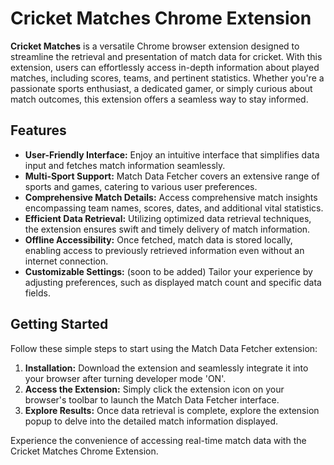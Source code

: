 # Cricket Matches Chrome Extension

**Cricket Matches** is a versatile Chrome browser extension designed to streamline the retrieval and presentation of match data for cricket. With this extension, users can effortlessly access in-depth information about played matches, including scores, teams, and pertinent statistics. Whether you're a passionate sports enthusiast, a dedicated gamer, or simply curious about match outcomes, this extension offers a seamless way to stay informed.

## Features

- **User-Friendly Interface:** Enjoy an intuitive interface that simplifies data input and fetches match information seamlessly.
- **Multi-Sport Support:** Match Data Fetcher covers an extensive range of sports and games, catering to various user preferences.
- **Comprehensive Match Details:** Access comprehensive match insights encompassing team names, scores, dates, and additional vital statistics.
- **Efficient Data Retrieval:** Utilizing optimized data retrieval techniques, the extension ensures swift and timely delivery of match information.
- **Offline Accessibility:** Once fetched, match data is stored locally, enabling access to previously retrieved information even without an internet connection.
- **Customizable Settings:** (soon to be added) Tailor your experience by adjusting preferences, such as displayed match count and specific data fields.

## Getting Started

Follow these simple steps to start using the Match Data Fetcher extension:

1. **Installation:** Download the extension and seamlessly integrate it into your browser after turning developer mode 'ON'.
2. **Access the Extension:** Simply click the extension icon on your browser's toolbar to launch the Match Data Fetcher interface.
3. **Explore Results:** Once data retrieval is complete, explore the extension popup to delve into the detailed match information displayed.

Experience the convenience of accessing real-time match data with the Cricket Matches Chrome Extension.
